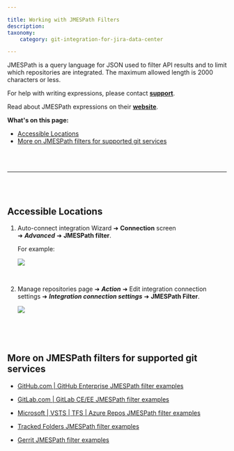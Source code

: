 ```yaml
---

title: Working with JMESPath Filters
description:
taxonomy:
    category: git-integration-for-jira-data-center

---
```

JMESPath is a query language for JSON used to filter API results and to limit which repositories are integrated. The maximum allowed length is 2000 characters or less.

For help with writing expressions, please contact [**support**](mailto:gijsupport@bigbrassband.com).

Read about JMESPath expressions on their <a href='http://jmespath.org/' target='_blank'><b>website</b></a>.

**What's on this page:**
- [Accessible Locations](#accessible-locations)
- [More on JMESPath filters for supported git services](#more-on-jmespath-filters-for-supported-git-services)

<br>
<br>
<hr>
<br>
<br>

## Accessible Locations

1.  Auto-connect integration Wizard ➜ **Connection** screen ➜ _**Advanced**_ ➜ **JMESPath filter**.

    For example:
    
    ![](/wp-content/uploads/gij-jira-server-autoconnect-jmespath-cfg-loc.png)

    <br>

2.  Manage repositories page ➜ _**Action**_ ➜ Edit integration connection settings ➜ _**Integration connection settings**_ ➜ **JMESPath Filter**.

    ![](/wp-content/uploads/gij-jira-server-edit-repo-settings-jmespath.png)

<br>

<p>&nbsp;</p>

## More on JMESPath filters for supported git services

*   [GitHub.com \| GitHub Enterprise JMESPath filter examples](/git-integration-for-jira-data-center/GitHub-GitHub-Enterprise-JMESPath-filter-examples-gij-self-managed)

*   [GitLab.com \| GitLab CE/EE JMESPath filter examples](/git-integration-for-jira-data-center/GitLab-GitLab-CE-EE-JMESPath-filter-examples-gij-self-managed)

*   [Microsoft \| VSTS \| TFS \| Azure Repos JMESPath filter examples](/git-integration-for-jira-data-center/Microsoft-VSTS-TFS-Azure-Repos-JMESPath-filter-examples-gij-self-managed)

*   [Tracked Folders JMESPath filter examples](/git-integration-for-jira-data-center/Tracked-Folders-JMESPath-filter-examples-gij-self-managed)

*   [Gerrit JMESPath filter examples](/git-integration-for-jira-data-center/Gerrit-JMESPath-filter-examples-gij-self-managed)

